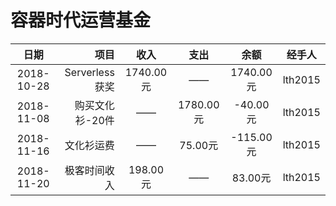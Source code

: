 容器时代运营基金
================
|   日期   |       项目      |     收入    |    支出    |    余额     |  经手人   |
|:-------:|----------------:|:----------:|:---------:|:----------:|:---------:|
| 2018-10-28| Serverless获奖 |  1740.00元 |    ——     |  1740.00元  |  lth2015 |
| 2018-11-08| 购买文化衫-20件 |     ——     | 1780.00元 |  -40.00元   |  lth2015 |
| 2018-11-16|   文化衫运费    |     ——     |  75.00元  |  -115.00元  |  lth2015 |
| 2018-11-20|   极客时间收入  |  198.00元  |    ——     |   83.00元   |  lth2015 |

